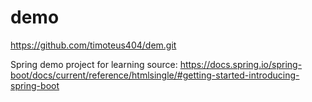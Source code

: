 # demo
https://github.com/timoteus404/dem.git

Spring demo project for learning
source: https://docs.spring.io/spring-boot/docs/current/reference/htmlsingle/#getting-started-introducing-spring-boot
